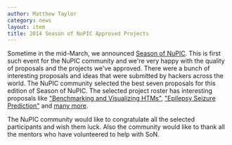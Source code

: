 ```yaml
---
author: Matthew Taylor
category: news
layout: item
title: 2014 Season of NuPIC Approved Projects
---
```


Sometime in the mid-March, we announced [Season of NuPIC](http://numenta.org/son/). This is first such event for the NuPIC community and we're very happy with the quality of proposals and the projects we've approved. There were a bunch of interesting proposals and ideas that were submitted by hackers across the world. The NuPIC community selected the best seven proposals for this edition of Season of NuPIC. The selected project roster has interesting proposals like ["Benchmarking and Visualizing HTMs"](https://github.com/numenta/nupic/wiki/SoN-2014-Projects#benchmarking-and-visualizing-htms), ["Epilepsy Seizure Prediction"](https://github.com/numenta/nupic/wiki/SoN-2014-Projects#epilepsy-seizure-prediction) and [many more](https://github.com/numenta/nupic/wiki/SoN-2014-Projects).


The NuPIC community would like to congratulate all the selected participants and wish them luck. Also the community would like to thank all the mentors who have volunteered to help with SoN.
